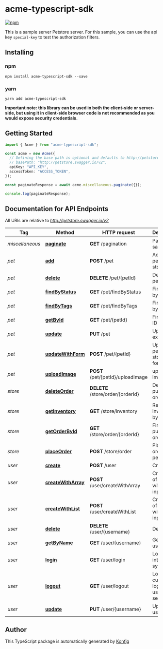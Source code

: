 # acme-typescript-sdk

[![npm](https://img.shields.io/badge/npm-v1.0.1-blue)](https://www.npmjs.com/package/acme-typescript-sdk/v/1.0.1)

This is a sample server Petstore server. For this sample, you can use the api key `special-key` to test the authorization filters.
## Installing

### npm
```
npm install acme-typescript-sdk --save
```

### yarn
```
yarn add acme-typescript-sdk
```

**Important note: this library can be used in both the client-side or server-side, but using it
in client-side browser code is not recommended as you would expose security credentials.**



## Getting Started

```typescript
import { Acme } from "acme-typescript-sdk";

const acme = new Acme({
  // Defining the base path is optional and defaults to http://petstore.swagger.io/v2
  // basePath: "http://petstore.swagger.io/v2",
  apiKey: "API_KEY",
  accessToken: "ACCESS_TOKEN",
});

const paginateResponse = await acme.miscellaneous.paginate({});

console.log(paginateResponse);
```

## Documentation for API Endpoints

All URIs are relative to *http://petstore.swagger.io/v2*

Tag | Method | HTTP request | Description
------------ | ------------- | ------------- | -------------
*miscellaneous* | [**paginate**](docs/MiscellaneousApi.md#paginate) | **GET** /pagination | Pagination sandbox
*pet* | [**add**](docs/PetApi.md#add) | **POST** /pet | Add a new pet to the store
*pet* | [**delete**](docs/PetApi.md#delete) | **DELETE** /pet/{petId} | Deletes a pet
*pet* | [**findByStatus**](docs/PetApi.md#findByStatus) | **GET** /pet/findByStatus | Finds Pets by status
*pet* | [**findByTags**](docs/PetApi.md#findByTags) | **GET** /pet/findByTags | Finds Pets by tags
*pet* | [**getById**](docs/PetApi.md#getById) | **GET** /pet/{petId} | Find pet by ID
*pet* | [**update**](docs/PetApi.md#update) | **PUT** /pet | Update an existing pet
*pet* | [**updateWithForm**](docs/PetApi.md#updateWithForm) | **POST** /pet/{petId} | Updates a pet in the store with form data
*pet* | [**uploadImage**](docs/PetApi.md#uploadImage) | **POST** /pet/{petId}/uploadImage | uploads an image
*store* | [**deleteOrder**](docs/StoreApi.md#deleteOrder) | **DELETE** /store/order/{orderId} | Delete purchase order by ID
*store* | [**getInventory**](docs/StoreApi.md#getInventory) | **GET** /store/inventory | Returns pet inventories by status
*store* | [**getOrderById**](docs/StoreApi.md#getOrderById) | **GET** /store/order/{orderId} | Find purchase order by ID
*store* | [**placeOrder**](docs/StoreApi.md#placeOrder) | **POST** /store/order | Place an order for a pet
*user* | [**create**](docs/UserApi.md#create) | **POST** /user | Create user
*user* | [**createWithArray**](docs/UserApi.md#createWithArray) | **POST** /user/createWithArray | Creates list of users with given input array
*user* | [**createWithList**](docs/UserApi.md#createWithList) | **POST** /user/createWithList | Creates list of users with given input array
*user* | [**delete**](docs/UserApi.md#delete) | **DELETE** /user/{username} | Delete user
*user* | [**getByName**](docs/UserApi.md#getByName) | **GET** /user/{username} | Get user by user name
*user* | [**login**](docs/UserApi.md#login) | **GET** /user/login | Logs user into the system
*user* | [**logout**](docs/UserApi.md#logout) | **GET** /user/logout | Logs out current logged in user session
*user* | [**update**](docs/UserApi.md#update) | **PUT** /user/{username} | Updated user

## Author
This TypeScript package is automatically generated by [Konfig](https://konfigthis.com)
